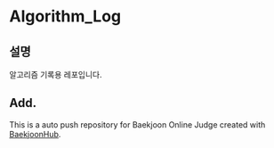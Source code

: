 # Algorithm_Log

## 설명
알고리즘 기록용 레포입니다.

## Add.    
This is a auto push repository for Baekjoon Online Judge created with [BaekjoonHub](https://github.com/BaekjoonHub/BaekjoonHub).
